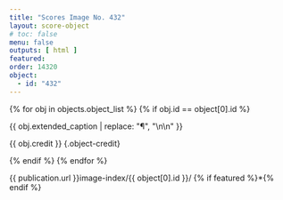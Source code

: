 ```yaml
---
title: "Scores Image No. 432"
layout: score-object
# toc: false
menu: false
outputs: [ html ]
featured: 
order: 14320
object:
  - id: "432"
---
```


{% for obj in objects.object_list %}
{% if obj.id == object[0].id %}

{{ obj.extended_caption | replace: "¶", "\n\n" }}

{{ obj.credit }} {.object-credit}

{% endif %}
{% endfor %}

<div class="object-credit object-url is-print-only">

{{ publication.url }}image-index/{{ object[0].id }}/ {% if featured %}*{% endif %}

</div>
